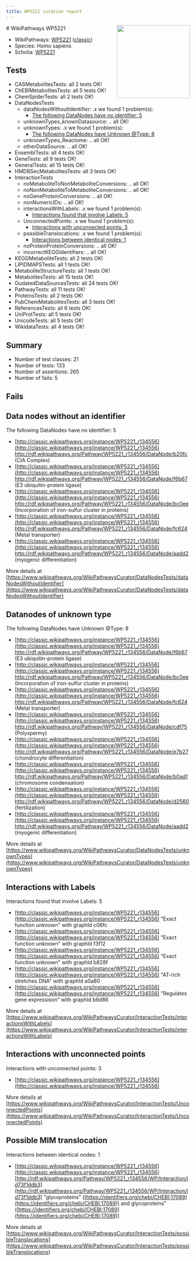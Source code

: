 ```yaml
---
title: WP5221 curation report
---
```


<img style="float: right; width: 200px" src="https://upload.wikimedia.org/wikipedia/commons/thumb/8/83/Wplogo_with_text_500.png/640px-Wplogo_with_text_500.png" />
# WikiPathways WP5221

* WikiPathways: [WP5221](https://wikipathways.org/pathways/WP5221) ([classic](https://classic.wikipathways.org/instance/WP5221))
* Species: Homo sapiens
* Scholia: [WP5221](https://scholia.toolforge.org/wikipathways/WP5221)
## Tests
* CASMetabolitesTests: all 2 tests OK!
* ChEBIMetabolitesTests: all 5 tests OK!
* ChemSpiderTests: all 2 tests OK!
* DataNodesTests
    * dataNodesWithoutIdentifier: .x we found 1 problem(s):
        * [The following DataNodes have no identifier: 5](#d2d32fa4)
    * unknownTypes_knownDatasource: .. all OK!
    * unknownTypes: .x we found 1 problem(s):
        * [The following DataNodes have Unknown @Type: 8](#839973e6)
    * unknownTypes_Reactome: .. all OK!
    * otherDataSource: .. all OK!
* EnsemblTests: all 4 tests OK!
* GeneTests: all 9 tests OK!
* GeneralTests: all 15 tests OK!
* HMDBSecMetabolitesTests: all 3 tests OK!
* InteractionTests
    * noMetaboliteToNonMetaboliteConversions: .. all OK!
    * noNonMetaboliteToMetaboliteConversions: .. all OK!
    * noGeneProteinConversions: .. all OK!
    * nonNumericIDs: .. all OK!
    * interactionsWithLabels: .x we found 1 problem(s):
        * [Interactions found that involve Labels: 5](#630d267c)
    * UnconnectedPoints: .x we found 1 problem(s):
        * [Interactions with unconnected points: 3](#35a61adb)
    * possibleTranslocations: .x we found 1 problem(s):
        * [Interactions between identical nodes: 1](#1c118206)
    * noProteinProteinConversions: .. all OK!
    * incorrectKEGGIdentifiers: .. all OK!
* KEGGMetaboliteTests: all 2 tests OK!
* LIPIDMAPSTests: all 1 tests OK!
* MetaboliteStructureTests: all 1 tests OK!
* MetabolitesTests: all 15 tests OK!
* OudatedDataSourcesTests: all 24 tests OK!
* PathwayTests: all 11 tests OK!
* ProteinsTests: all 2 tests OK!
* PubChemMetabolitesTests: all 3 tests OK!
* ReferencesTests: all 6 tests OK!
* UniProtTests: all 5 tests OK!
* UnicodeTests: all 5 tests OK!
* WikidataTests: all 4 tests OK!


## Summary

* Number of test classes: 21
* Number of tests: 133
* Number of assertions: 265
* Number of fails: 5

## Fails

<a name="d2d32fa4" />

## Data nodes without an identifier

The following DataNodes have no identifier: 5

* [http://classic.wikipathways.org/instance/WP5221_r134556](http://classic.wikipathways.org/instance/WP5221_r134556) http://rdf.wikipathways.org/Pathway/WP5221_r134556/DataNode/b20fc (CIA Complex)
* [http://classic.wikipathways.org/instance/WP5221_r134556](http://classic.wikipathways.org/instance/WP5221_r134556) http://rdf.wikipathways.org/Pathway/WP5221_r134556/DataNode/f6b67 (E3 ubiquitin-protein ligase)
* [http://classic.wikipathways.org/instance/WP5221_r134556](http://classic.wikipathways.org/instance/WP5221_r134556) http://rdf.wikipathways.org/Pathway/WP5221_r134556/DataNode/bc0ee (Incorporation of
iron-sulfur cluster in proteins)
* [http://classic.wikipathways.org/instance/WP5221_r134556](http://classic.wikipathways.org/instance/WP5221_r134556) http://rdf.wikipathways.org/Pathway/WP5221_r134556/DataNode/fc624 (Metal transporter)
* [http://classic.wikipathways.org/instance/WP5221_r134556](http://classic.wikipathways.org/instance/WP5221_r134556) http://rdf.wikipathways.org/Pathway/WP5221_r134556/DataNode/aadd2 (myogenic differentiation)


More details at [https://www.wikipathways.org/WikiPathwaysCurator/DataNodesTests/dataNodesWithoutIdentifier](https://www.wikipathways.org/WikiPathwaysCurator/DataNodesTests/dataNodesWithoutIdentifier)

<a name="839973e6" />

## Datanodes of unknown type

The following DataNodes have Unknown @Type: 8

* [http://classic.wikipathways.org/instance/WP5221_r134556](http://classic.wikipathways.org/instance/WP5221_r134556) http://rdf.wikipathways.org/Pathway/WP5221_r134556/DataNode/f6b67 (E3 ubiquitin-protein ligase)
* [http://classic.wikipathways.org/instance/WP5221_r134556](http://classic.wikipathways.org/instance/WP5221_r134556) http://rdf.wikipathways.org/Pathway/WP5221_r134556/DataNode/bc0ee (Incorporation of
iron-sulfur cluster in proteins)
* [http://classic.wikipathways.org/instance/WP5221_r134556](http://classic.wikipathways.org/instance/WP5221_r134556) http://rdf.wikipathways.org/Pathway/WP5221_r134556/DataNode/fc624 (Metal transporter)
* [http://classic.wikipathways.org/instance/WP5221_r134556](http://classic.wikipathways.org/instance/WP5221_r134556) http://rdf.wikipathways.org/Pathway/WP5221_r134556/DataNode/cdf75 (Polyspermy)
* [http://classic.wikipathways.org/instance/WP5221_r134556](http://classic.wikipathways.org/instance/WP5221_r134556) http://rdf.wikipathways.org/Pathway/WP5221_r134556/DataNode/e7b27 (chondrocyte differentiation)
* [http://classic.wikipathways.org/instance/WP5221_r134556](http://classic.wikipathways.org/instance/WP5221_r134556) http://rdf.wikipathways.org/Pathway/WP5221_r134556/DataNode/b0ad1 (chromosome
condensation)
* [http://classic.wikipathways.org/instance/WP5221_r134556](http://classic.wikipathways.org/instance/WP5221_r134556) http://rdf.wikipathways.org/Pathway/WP5221_r134556/DataNode/d2560 (fertilization)
* [http://classic.wikipathways.org/instance/WP5221_r134556](http://classic.wikipathways.org/instance/WP5221_r134556) http://rdf.wikipathways.org/Pathway/WP5221_r134556/DataNode/aadd2 (myogenic differentiation)


More details at [https://www.wikipathways.org/WikiPathwaysCurator/DataNodesTests/unknownTypes](https://www.wikipathways.org/WikiPathwaysCurator/DataNodesTests/unknownTypes)

<a name="630d267c" />

## Interactions with Labels

Interactions found that involve Labels: 5

* [http://classic.wikipathways.org/instance/WP5221_r134556](http://classic.wikipathways.org/instance/WP5221_r134556) "Exact function unknown" with graphId c06fc
* [http://classic.wikipathways.org/instance/WP5221_r134556](http://classic.wikipathways.org/instance/WP5221_r134556) "Exact function unknown" with graphId f3f12
* [http://classic.wikipathways.org/instance/WP5221_r134556](http://classic.wikipathways.org/instance/WP5221_r134556) "Exact function unknown" with graphId b828f
* [http://classic.wikipathways.org/instance/WP5221_r134556](http://classic.wikipathways.org/instance/WP5221_r134556) "AT-rich stretches DNA" with graphId a0a80
* [http://classic.wikipathways.org/instance/WP5221_r134556](http://classic.wikipathways.org/instance/WP5221_r134556) "Regulates
gene expressison" with graphId b6d86


More details at [https://www.wikipathways.org/WikiPathwaysCurator/InteractionTests/interactionsWithLabels](https://www.wikipathways.org/WikiPathwaysCurator/InteractionTests/interactionsWithLabels)

<a name="35a61adb" />

## Interactions with unconnected points

Interactions with unconnected points: 3

* [http://classic.wikipathways.org/instance/WP5221_r134556](http://classic.wikipathways.org/instance/WP5221_r134556)


More details at [https://www.wikipathways.org/WikiPathwaysCurator/InteractionTests/UnconnectedPoints](https://www.wikipathways.org/WikiPathwaysCurator/InteractionTests/UnconnectedPoints)

<a name="1c118206" />

## Possible MIM translocation

Interactions between identical nodes: 1

* [http://classic.wikipathways.org/instance/WP5221_r134556](http://classic.wikipathways.org/instance/WP5221_r134556) [http://rdf.wikipathways.org/Pathway/WP5221_r134556/WP/Interaction/id73f1ddb3](http://rdf.wikipathways.org/Pathway/WP5221_r134556/WP/Interaction/id73f1ddb3) "glycoproteins" ([https://identifiers.org/chebi/CHEBI:17089](https://identifiers.org/chebi/CHEBI:17089)) and 
glycoproteins" ([https://identifiers.org/chebi/CHEBI:17089](https://identifiers.org/chebi/CHEBI:17089))


More details at [https://www.wikipathways.org/WikiPathwaysCurator/InteractionTests/possibleTranslocations](https://www.wikipathways.org/WikiPathwaysCurator/InteractionTests/possibleTranslocations)

